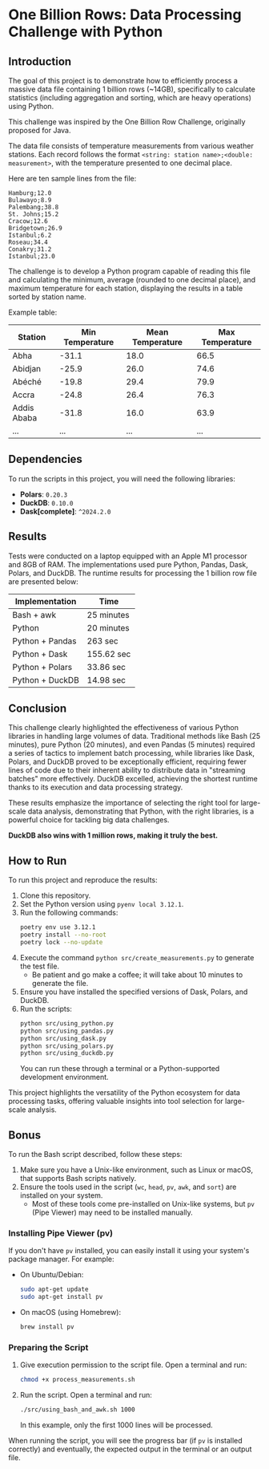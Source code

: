 # One Billion Rows: Data Processing Challenge with Python


## Introduction

The goal of this project is to demonstrate how to efficiently process a massive data file containing 1 billion rows (~14GB), specifically to calculate statistics (including aggregation and sorting, which are heavy operations) using Python.

This challenge was inspired by the One Billion Row Challenge, originally proposed for Java.

The data file consists of temperature measurements from various weather stations. Each record follows the format `<string: station name>;<double: measurement>`, with the temperature presented to one decimal place.

Here are ten sample lines from the file:

```
Hamburg;12.0
Bulawayo;8.9
Palembang;38.8
St. Johns;15.2
Cracow;12.6
Bridgetown;26.9
Istanbul;6.2
Roseau;34.4
Conakry;31.2
Istanbul;23.0
```

The challenge is to develop a Python program capable of reading this file and calculating the minimum, average (rounded to one decimal place), and maximum temperature for each station, displaying the results in a table sorted by station name.

Example table:

| Station        | Min Temperature | Mean Temperature | Max Temperature |
|----------------|-----------------|------------------|-----------------|
| Abha           | -31.1           | 18.0             | 66.5            |
| Abidjan        | -25.9           | 26.0             | 74.6            |
| Abéché         | -19.8           | 29.4             | 79.9            |
| Accra          | -24.8           | 26.4             | 76.3            |
| Addis Ababa    | -31.8           | 16.0             | 63.9            |
| ...            | ...             | ...              | ...             |

## Dependencies

To run the scripts in this project, you will need the following libraries:

- **Polars**: `0.20.3`
- **DuckDB**: `0.10.0`
- **Dask[complete]**: `^2024.2.0`

## Results

Tests were conducted on a laptop equipped with an Apple M1 processor and 8GB of RAM. The implementations used pure Python, Pandas, Dask, Polars, and DuckDB. The runtime results for processing the 1 billion row file are presented below:

| Implementation     | Time        |
|--------------------|-------------|
| Bash + awk         | 25 minutes  |
| Python             | 20 minutes  |
| Python + Pandas    | 263 sec     |
| Python + Dask      | 155.62 sec  |
| Python + Polars    | 33.86 sec   |
| Python + DuckDB    | 14.98 sec   |

## Conclusion

This challenge clearly highlighted the effectiveness of various Python libraries in handling large volumes of data. Traditional methods like Bash (25 minutes), pure Python (20 minutes), and even Pandas (5 minutes) required a series of tactics to implement batch processing, while libraries like Dask, Polars, and DuckDB proved to be exceptionally efficient, requiring fewer lines of code due to their inherent ability to distribute data in "streaming batches" more effectively. DuckDB excelled, achieving the shortest runtime thanks to its execution and data processing strategy.

These results emphasize the importance of selecting the right tool for large-scale data analysis, demonstrating that Python, with the right libraries, is a powerful choice for tackling big data challenges.

**DuckDB also wins with 1 million rows, making it truly the best.**

## How to Run

To run this project and reproduce the results:

1. Clone this repository.
2. Set the Python version using `pyenv local 3.12.1`.
3. Run the following commands:
    ```bash
    poetry env use 3.12.1
    poetry install --no-root
    poetry lock --no-update
    ```
4. Execute the command `python src/create_measurements.py` to generate the test file.
   - Be patient and go make a coffee; it will take about 10 minutes to generate the file.
5. Ensure you have installed the specified versions of Dask, Polars, and DuckDB.
6. Run the scripts:
    ```bash
    python src/using_python.py
    python src/using_pandas.py
    python src/using_dask.py
    python src/using_polars.py
    python src/using_duckdb.py
    ```
   You can run these through a terminal or a Python-supported development environment.

This project highlights the versatility of the Python ecosystem for data processing tasks, offering valuable insights into tool selection for large-scale analysis.

## Bonus

To run the Bash script described, follow these steps:

1. Make sure you have a Unix-like environment, such as Linux or macOS, that supports Bash scripts natively.
2. Ensure the tools used in the script (`wc`, `head`, `pv`, `awk`, and `sort`) are installed on your system.
   - Most of these tools come pre-installed on Unix-like systems, but `pv` (Pipe Viewer) may need to be installed manually.

### Installing Pipe Viewer (pv)

If you don't have `pv` installed, you can easily install it using your system's package manager. For example:

- On Ubuntu/Debian:
    ```bash
    sudo apt-get update
    sudo apt-get install pv
    ```
- On macOS (using Homebrew):
    ```bash
    brew install pv
    ```

### Preparing the Script

1. Give execution permission to the script file. Open a terminal and run:
    ```bash
    chmod +x process_measurements.sh
    ```
2. Run the script. Open a terminal and run:
    ```bash
    ./src/using_bash_and_awk.sh 1000
    ```
   In this example, only the first 1000 lines will be processed.

When running the script, you will see the progress bar (if `pv` is installed correctly) and eventually, the expected output in the terminal or an output file.

